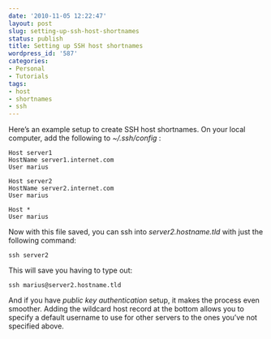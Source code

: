 ```yaml
---
date: '2010-11-05 12:22:47'
layout: post
slug: setting-up-ssh-host-shortnames
status: publish
title: Setting up SSH host shortnames
wordpress_id: '587'
categories:
- Personal
- Tutorials
tags:
- host
- shortnames
- ssh
---
```


Here’s an example setup to create SSH host shortnames. On your local computer, add the following to _~/.ssh/config_ :


    
    Host server1
    HostName server1.internet.com
    User marius
    
    Host server2
    HostName server2.internet.com
    User marius
    
    Host *
    User marius






Now with this file saved, you can ssh into _server2.hostname.tld_ with just the following command:



`ssh server2`



This will save you having to type out:



`ssh marius@server2.hostname.tld`



And if you have _public key authentication_ setup, it makes the process even smoother. Adding the wildcard host record at the bottom allows you to specify a default username to use for other servers to the ones you’ve not specified above.
